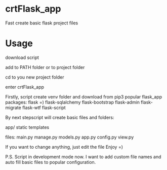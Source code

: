 # crtFlask_app
Fast create basic flask project files

# Usage

download script

add to PATH folder or to project folder

cd to you new project folder

enter crtFlask_app

Firstly, script create venv folder and download from pip3 popular flask_app packages:
  flask =)
  flask-sqlalchemy
  flask-bootstrap
  flask-admin
  flask-migrate
  flask-wtf
  flask-script

By next stepscript will create basic files and folders:

app/
  static
  templates
  
files:
  main.py
  manage.py
  models.py
  app.py
  config.py
  view.py
  
If you want to change anything, just edit the file
Enjoy =)

P.S. Script in development mode now. I want to add custom file names and auto fill basic files to 
popular configuration.
  
